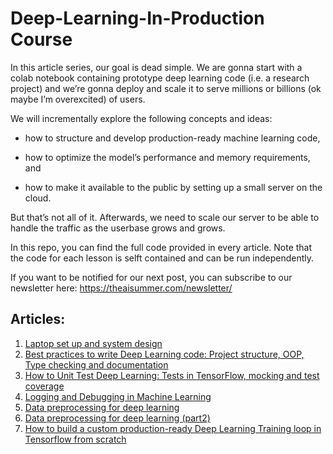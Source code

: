 # Deep-Learning-In-Production Course

In this article series, our goal is dead simple. We are gonna start with a colab notebook containing prototype deep learning code (i.e. a research project) and we’re gonna deploy and scale it to serve millions or billions (ok maybe I’m overexcited) of users.

We will incrementally explore the following concepts and ideas:

- how to structure and develop production-ready machine learning code,

- how to optimize the model’s performance and memory requirements, and

- how to make it available to the public by setting up a small server on the cloud.

But that’s not all of it. Afterwards, we need to scale our server to be able to handle the traffic as the userbase grows and grows.

In this repo, you can find the full code provided in every article. Note that the code for each lesson is selft contained and can be run independently.

If you want to be notified for our next post, you can subscribe to our newsletter here: https://theaisummer.com/newsletter/


## Articles:

1. [Laptop set up and system design](https://theaisummer.com/deep-learning-production/)
2. [Best practices to write Deep Learning code: Project structure, OOP, Type checking and documentation](https://theaisummer.com/best-practices-deep-learning-code/)
3. [How to Unit Test Deep Learning: Tests in TensorFlow, mocking and test coverage](https://theaisummer.com/best-practices-deep-learning-code/unit-test-deep-learning/)
4. [Logging and Debugging in Machine Learning](https://theaisummer.com/logging-debugging/)
5. [Data preprocessing for deep learning](https://theaisummer.com/data-preprocessing/)
6. [Data preprocessing for deep learning (part2)](https://theaisummer.com/data-processing-optimization/)
7. [How to build a custom production-ready Deep Learning Training loop in Tensorflow from scratch](https://theaisummer.com/tensorflow-training-loop/)
